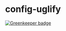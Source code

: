 # config-uglify

[![Greenkeeper badge](https://badges.greenkeeper.io/easy-webpack/config-uglify.svg)](https://greenkeeper.io/)
